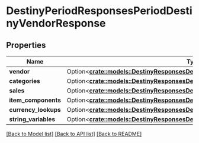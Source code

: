 # DestinyPeriodResponsesPeriodDestinyVendorResponse

## Properties

Name | Type | Description | Notes
------------ | ------------- | ------------- | -------------
**vendor** | Option<[**crate::models::DestinyResponsesDestinyVendorResponseVendor**](Destiny_Responses_DestinyVendorResponse_vendor.md)> |  | [optional]
**categories** | Option<[**crate::models::DestinyResponsesDestinyVendorResponseCategories**](Destiny_Responses_DestinyVendorResponse_categories.md)> |  | [optional]
**sales** | Option<[**crate::models::DestinyResponsesDestinyVendorResponseSales**](Destiny_Responses_DestinyVendorResponse_sales.md)> |  | [optional]
**item_components** | Option<[**crate::models::DestinyResponsesDestinyVendorResponseItemComponents**](Destiny_Responses_DestinyVendorResponse_itemComponents.md)> |  | [optional]
**currency_lookups** | Option<[**crate::models::DestinyResponsesDestinyCharacterResponseCurrencyLookups**](Destiny_Responses_DestinyCharacterResponse_currencyLookups.md)> |  | [optional]
**string_variables** | Option<[**crate::models::DestinyResponsesDestinyVendorsResponseStringVariables**](Destiny_Responses_DestinyVendorsResponse_stringVariables.md)> |  | [optional]

[[Back to Model list]](../README.md#documentation-for-models) [[Back to API list]](../README.md#documentation-for-api-endpoints) [[Back to README]](../README.md)


